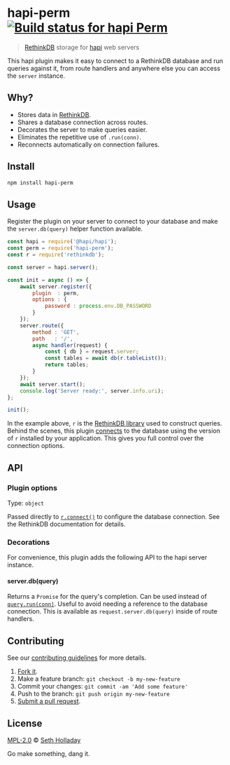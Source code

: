 # hapi-perm [![Build status for hapi Perm](https://travis-ci.com/sholladay/hapi-perm.svg?branch=master "Build Status")](https://travis-ci.com/sholladay/hapi-perm "Builds")

> [RethinkDB](https://rethinkdb.com) storage for [hapi](https://hapijs.com/) web servers

This hapi plugin makes it easy to connect to a RethinkDB database and run queries against it, from route handlers and anywhere else you can access the `server` instance.

## Why?

 - Stores data in [RethinkDB](https://rethinkdb.com).
 - Shares a database connection across routes.
 - Decorates the server to make queries easier.
 - Eliminates the repetitive use of `.run(conn)`.
 - Reconnects automatically on connection failures.

## Install

```sh
npm install hapi-perm
```

## Usage

Register the plugin on your server to connect to your database and make the `server.db(query)` helper function available.

```js
const hapi = require('@hapi/hapi');
const perm = require('hapi-perm');
const r = require('rethinkdb');

const server = hapi.server();

const init = async () => {
    await server.register({
        plugin  : perm,
        options : {
            password : process.env.DB_PASSWORD
        }
    });
    server.route({
        method : 'GET',
        path   : '/',
        async handler(request) {
            const { db } = request.server;
            const tables = await db(r.tableList());
            return tables;
        }
    });
    await server.start();
    console.log('Server ready:', server.info.uri);
};

init();
```

In the example above, `r` is the [RethinkDB library](https://rethinkdb.com/api/javascript/) used to construct queries. Behind the scenes, this plugin [connects](https://rethinkdb.com/api/javascript/connect/) to the database using the version of `r` installed by your application. This gives you full control over the connection options.

## API

### Plugin options

Type: `object`

Passed directly to [`r.connect()`](https://rethinkdb.com/api/javascript/connect/) to configure the database connection. See the RethinkDB documentation for details.

### Decorations

For convenience, this plugin adds the following API to the hapi server instance.

#### server.db(query)

Returns a `Promise` for the query's completion. Can be used instead of [`query.run(conn)`](https://rethinkdb.com/api/javascript/run/). Useful to avoid needing a reference to the database connection. This is available as `request.server.db(query)` inside of route handlers.

## Contributing

See our [contributing guidelines](https://github.com/sholladay/hapi-perm/blob/master/CONTRIBUTING.md "Guidelines for participating in this project") for more details.

1. [Fork it](https://github.com/sholladay/hapi-perm/fork).
2. Make a feature branch: `git checkout -b my-new-feature`
3. Commit your changes: `git commit -am 'Add some feature'`
4. Push to the branch: `git push origin my-new-feature`
5. [Submit a pull request](https://github.com/sholladay/hapi-perm/compare "Submit code to this project for review").

## License

[MPL-2.0](https://github.com/sholladay/hapi-perm/blob/master/LICENSE "License for hapi-perm") © [Seth Holladay](https://seth-holladay.com "Author of hapi-perm")

Go make something, dang it.
